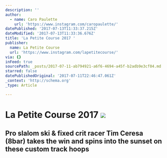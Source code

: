 ```yaml
---
description: ''
author:
  - name: Caro Paulette
    url: 'https://www.instagram.com/caropaulette/'
datePublished: '2017-07-13T11:33:37.215Z'
dateModified: '2017-07-13T11:33:36.676Z'
title: 'La Petite Course 2017 '
publisher:
  name: La Petite Course
  url: 'https://www.instagram.com/lapetitecourse/'
via: {}
inFeed: true
sourcePath: _posts/2017-07-11-ab794921-a6f6-4694-a45f-b2adb9e3cf04.md
starred: false
datePublishedOriginal: '2017-07-11T22:46:47.061Z'
_context: 'http://schema.org'
_type: Article

---
```

# La Petite Course 2017 ![](https://the-grid-user-content.s3-us-west-2.amazonaws.com/1e17258c-3ddc-4a0c-afc6-035a3b6f67fc.jpg)

## Pro slalom ski & fixed crit racer Tim Ceresa (8bar) takes the win and spins into the sunset on these custom track hoops